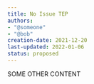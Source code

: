 ```yaml
---
title: No Issue TEP
authors:
- "@someone"
- "@bob"
creation-date: 2021-12-20
last-updated: 2022-01-06
status: proposed
---
```


SOME OTHER CONTENT

